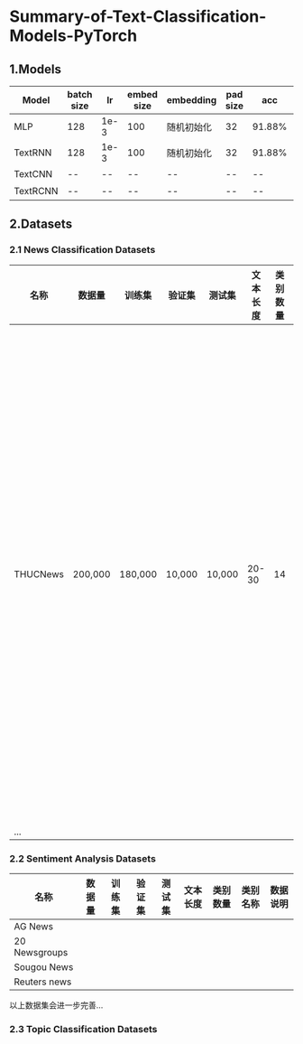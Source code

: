 # Summary-of-Text-Classification-Models-PyTorch
## 1.Models

| Model    | batch size | lr   | embed size | embedding  | pad size | acc    | Others  |
| -------- | ---------- | ---- | ---------- | ---------- | -------- | ------ | ------- |
| MLP      | 128        | 1e-3 | 100        | 随机初始化 | 32       | 91.88% |         |
| TextRNN  | 128        | 1e-3 | 100        | 随机初始化 | 32       | 91.88% | Bi-LSTM |
| TextCNN  | --         | --   | --         | --         | --       | --     | 待完善  |
| TextRCNN | --         | --   | --         | --         | --       | --     | 待完善  |




## 2.Datasets
### 2.1 News Classification Datasets

| 名称     | 数据量  | 训练集  | 验证集 | 测试集 | 文本长度 | 类别数量 | 类别名称                                                     | 数据说明                                                     |
| -------- | ------- | ------- | ------ | ------ | -------- | -------- | ------------------------------------------------------------ | ------------------------------------------------------------ |
| THUCNews | 200,000 | 180,000 | 10,000 | 10,000 | 20-30    | 14       | 财经、彩票、房产、股票、家居、教育、科技、社会、时尚、时政、体育、星座、游戏、娱乐 | THUCNews是根据新浪新闻RSS订阅频道2005~2011年间的历史数据筛选过滤生成，包含74万篇新闻文档（2.19  GB），均为UTF-8纯文本格式。我们在原始新浪新闻分类体系的基础上，重新整合划分出14个候选分类类别：财经、彩票、房产、股票、家居、教育、科技、社会、时尚、时政、体育、星座、游戏、娱乐。使用THUCTC工具包在此数据集上进行评测，准确率可以达到88.6%。 |
| ...      |         |         |        |        |          |          |                                                              |                                                              |



### 2.2 Sentiment Analysis Datasets

| 名称          | 数据量 | 训练集 | 验证集 | 测试集 | 文本长度 | 类别数量 | 类别名称 | 数据说明 |
| ------------- | ------ | ------ | ------ | ------ | -------- | -------- | -------- | -------- |
| AG News       |        |        |        |        |          |          |          |          |
| 20 Newsgroups |        |        |        |        |          |          |          |          |
| Sougou News   |        |        |        |        |          |          |          |          |
| Reuters news  |        |        |        |        |          |          |          |          |

以上数据集会进一步完善...

### 2.3 Topic Classification Datasets